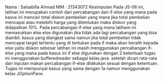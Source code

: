 Nama : Salsabilla Ahmad
NIM  : 21343072
Kesimpulan Pada JS-06 ini, latihan ini merupakan contoh dari percabangan dari if-else yang mana pada kasus ini mencari total diskon pembelian yang mana jika total pembelian mencapai atau melebihi harga yang ditentukan maka diskon yang didapatkan 10%. Pada percabangan if-else yang mana latiham ini memasukkan else.else digunakan jika tidak ada lagi percabangan yang bisa diambil. kasus yang diangkat sama namun jika total pembelian tidak mencapai target tertentu yang di tentukan pada if maka akan beralih kepada else yaitu diskon sebesar latihan ini masih menggunakan percabangan if-else yang mana pada kasus ini if else digunakan dengan 2 ketentuan 
tugas ini menggunakan bufferedreader sebagai kelas java. setelah dicari rata-rata dari inputan makan percabangan if-else dilakukan sesuai dengan ketentuan. Tugas ini mempunyai kasus yang sama dengan 1a namun menggunakan kelas JOptionPane.
